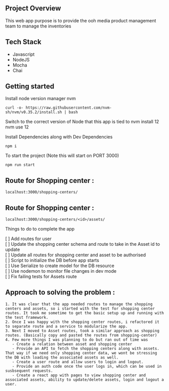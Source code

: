 ## Project Overview

This web app purpose is to provide the ooh media product management team to manage the inventories

## Tech Stack

- Javascript
- NodeJS
- Mocha
- Chai

## Getting started

Install node version manager nvm

    curl -o- https://raw.githubusercontent.com/nvm-sh/nvm/v0.35.2/install.sh | bash

Switch to the correct version of Node that this app is tied to
nvm install 12
nvm use 12

Install Dependencies along with Dev Dependencies

    npm i

To start the project (Note this will start on PORT 3000)

    npm run start

## Route for Shopping center :

    localhost:3000/shopping-centers/

## Route for Shopping center :

    localhost:3000/shopping-centers/<id>/assets/

Things to do to complete the app

[ ] Add routes for user\
[ ] Update the shopping center schema and route to take in the Asset id to update\
[ ] Update all routes for shopping center and asset to be authorised\
[ ] Script to initialize the DB before app starts\
[ ] Use Serialize to create model for the DB resource\
[ ] Use nodemon to monitor file changes in dev mode\
[ ] Fix failing tests for Assets route

## Approach to solving the problem :

    1. It was clear that the app needed routes to manage the shopping centers and assets, so i started with the test for shopping center routes. It took me sometime to get the basic setup up and running with the test framework.
    2. Once I was happy with the shopping center routes, i refactored it to separate route and a service to modularize the app.
    3. Next I moved to Asset routes, took a similar approach as shopping routes. (Basically copy and pasted the routes from shopping-center)
    4. Few more things I was planning to do but ran out of time was
       - Create a relation between asset and shopping center
       - Provide an API to fetch the shopping centers along with assets. That way if we need only shopping center data, we wont be stressing the DB with loading the associated assets as well.
       - Create a user route and allow users to login and logout.
       - Provide an auth code once the user logs in, which can be used in susbsequent requests.
       - Create a react app with pages to view shopping center and associated assets, ability to update/delete assets, login and logout a user.
